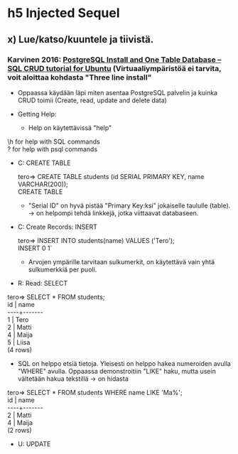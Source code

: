 # h5 Injected Sequel

## x) Lue/katso/kuuntele ja tiivistä.

### Karvinen 2016: [PostgreSQL Install and One Table Database – SQL CRUD tutorial for Ubuntu](https://terokarvinen.com/2016/03/05/postgresql-install-and-one-table-database-sql-crud-tutorial-for-ubuntu/) (Virtuaaliympäristöä ei tarvita, voit aloittaa kohdasta "Three line install"

- Oppaassa käydään läpi miten asentaa PostgreSQL palvelin ja kuinka CRUD toimii (Create, read, update and delete data)

- Getting Help:
  - Help on käytettävissä "help"

\h for help with SQL commands  
\? for help with psql commands  

- C: CREATE TABLE<br>

    tero=> CREATE TABLE students (id SERIAL PRIMARY KEY, name VARCHAR(200));  
CREATE TABLE  

  - "Serial ID" on hyvä pistää "Primary Key:ksi" jokaiselle taululle (table). -> on helpompi tehdä linkkejä, jotka viittaavat databaseen.
  

- C: Create Records: INSERT<br>

  tero=> INSERT INTO students(name) VALUES ('Tero');  
INSERT 0 1`  

  - Arvojen ympärille tarvitaan sulkumerkit, on käytettävä vain yhtä sulkumerkkiä per puoli.


- R: Read: SELECT<br>

tero=> SELECT * FROM students;  
 id | name  
----+-------  
 1 | Tero  
 2 | Matti  
 4 | Maija  
 5 | Liisa  
(4 rows)  

  - SQL on helppo etsiä tietoja. Yleisesti on helppo hakea numeroiden avulla "WHERE" avulla. Oppaassa demonstroitiin "LIKE" haku, mutta usein vältetään hakua tekstillä -> on hidasta<br>

tero=> SELECT * FROM students WHERE name LIKE 'Ma%';  
 id | name  
----+-------  
 2 | Matti  
 4 | Maija  
(2 rows)  


- U: UPDATE



